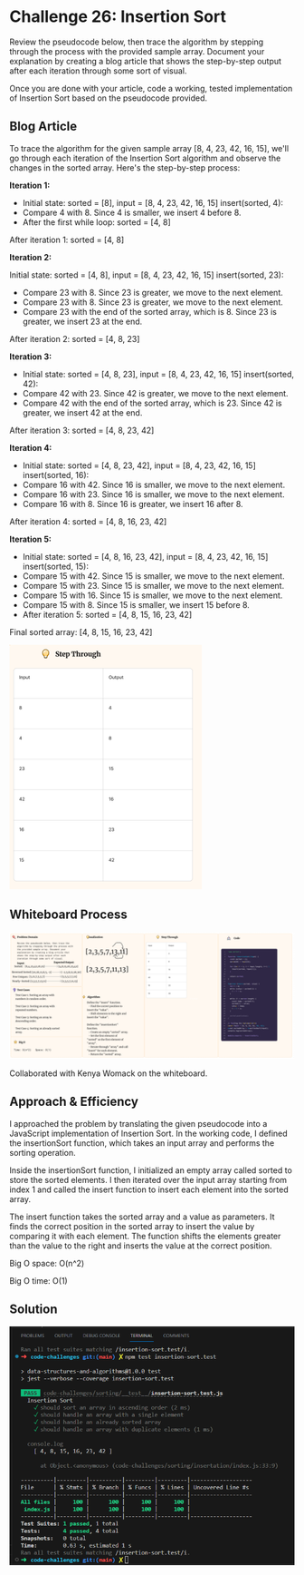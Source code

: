 # Challenge 26: Insertion Sort

Review the pseudocode below, then trace the algorithm by stepping through the process with the provided sample array. Document your explanation by creating a blog article that shows the step-by-step output after each iteration through some sort of visual.

Once you are done with your article, code a working, tested implementation of Insertion Sort based on the pseudocode provided.

## Blog Article

To trace the algorithm for the given sample array [8, 4, 23, 42, 16, 15], we'll go through each iteration of the Insertion Sort algorithm and observe the changes in the sorted array. Here's the step-by-step process:

**Iteration 1:**

- Initial state: sorted = [8], input = [8, 4, 23, 42, 16, 15]
insert(sorted, 4):
- Compare 4 with 8. Since 4 is smaller, we insert 4 before 8.
- After the first while loop: sorted = [4, 8]

After iteration 1: sorted = [4, 8]

**Iteration 2:**

Initial state: sorted = [4, 8], input = [8, 4, 23, 42, 16, 15]
insert(sorted, 23):
- Compare 23 with 8. Since 23 is greater, we move to the next element.
- Compare 23 with 8. Since 23 is greater, we move to the next element.
- Compare 23 with the end of the sorted array, which is 8. Since 23 is greater, we insert 23 at the end.

After iteration 2: sorted = [4, 8, 23]

**Iteration 3:**

- Initial state: sorted = [4, 8, 23], input = [8, 4, 23, 42, 16, 15]
insert(sorted, 42):
- Compare 42 with 23. Since 42 is greater, we move to the next element.
- Compare 42 with the end of the sorted array, which is 23. Since 42 is greater, we insert 42 at the end.

After iteration 3: sorted = [4, 8, 23, 42]

**Iteration 4:**

- Initial state: sorted = [4, 8, 23, 42], input = [8, 4, 23, 42, 16, 15]
insert(sorted, 16):
- Compare 16 with 42. Since 16 is smaller, we move to the next element.
- Compare 16 with 23. Since 16 is smaller, we move to the next element.
- Compare 16 with 8. Since 16 is greater, we insert 16 after 8.

After iteration 4: sorted = [4, 8, 16, 23, 42]

**Iteration 5:**

- Initial state: sorted = [4, 8, 16, 23, 42], input = [8, 4, 23, 42, 16, 15]
insert(sorted, 15):
- Compare 15 with 42. Since 15 is smaller, we move to the next element.
- Compare 15 with 23. Since 15 is smaller, we move to the next element.
- Compare 15 with 16. Since 15 is smaller, we move to the next element.
- Compare 15 with 8. Since 15 is smaller, we insert 15 before 8.
- After iteration 5: sorted = [4, 8, 15, 16, 23, 42]

Final sorted array: [4, 8, 15, 16, 23, 42]


![Step by step sort](../assets/step-through.png)

## Whiteboard Process

![Insertion Sort Whiteboard](../assets/insertion-sort-whiteboard.png)

Collaborated with Kenya Womack on the whiteboard.

## Approach & Efficiency

I approached the problem by translating the given pseudocode into a JavaScript implementation of Insertion Sort. In the working code, I defined the insertionSort function, which takes an input array and performs the sorting operation.

Inside the insertionSort function, I initialized an empty array called sorted to store the sorted elements. I then iterated over the input array starting from index 1 and called the insert function to insert each element into the sorted array.

The insert function takes the sorted array and a value as parameters. It finds the correct position in the sorted array to insert the value by comparing it with each element. The function shifts the elements greater than the value to the right and inserts the value at the correct position.

Big O space: O(n^2)

Big O time: O(1)

## Solution

![Insertion Sort Solution](../assets/insertion-sort.test.png)
